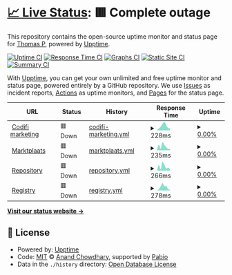 # [📈 Live Status](https://thomaspj10.github.io/codifi-uptime-monitor): <!--live status--> **🟥 Complete outage**

This repository contains the open-source uptime monitor and status page for [Thomas P](https://thomaspj10.github.io/codifi-uptime-monitor), powered by [Upptime](https://github.com/upptime/upptime).

[![Uptime CI](https://github.com/thomaspj10/codifi-uptime-monitor/workflows/Uptime%20CI/badge.svg)](https://github.com/thomaspj10/codifi-uptime-monitor/actions?query=workflow%3A%22Uptime+CI%22)
[![Response Time CI](https://github.com/thomaspj10/codifi-uptime-monitor/workflows/Response%20Time%20CI/badge.svg)](https://github.com/thomaspj10/codifi-uptime-monitor/actions?query=workflow%3A%22Response+Time+CI%22)
[![Graphs CI](https://github.com/thomaspj10/codifi-uptime-monitor/workflows/Graphs%20CI/badge.svg)](https://github.com/thomaspj10/codifi-uptime-monitor/actions?query=workflow%3A%22Graphs+CI%22)
[![Static Site CI](https://github.com/thomaspj10/codifi-uptime-monitor/workflows/Static%20Site%20CI/badge.svg)](https://github.com/thomaspj10/codifi-uptime-monitor/actions?query=workflow%3A%22Static+Site+CI%22)
[![Summary CI](https://github.com/thomaspj10/codifi-uptime-monitor/workflows/Summary%20CI/badge.svg)](https://github.com/thomaspj10/codifi-uptime-monitor/actions?query=workflow%3A%22Summary+CI%22)

With [Upptime](https://upptime.js.org), you can get your own unlimited and free uptime monitor and status page, powered entirely by a GitHub repository. We use [Issues](https://github.com/thomaspj10/codifi-uptime-monitor/issues) as incident reports, [Actions](https://github.com/thomaspj10/codifi-uptime-monitor/actions) as uptime monitors, and [Pages](https://thomaspj10.github.io/codifi-uptime-monitor) for the status page.

<!--start: status pages-->
<!-- This summary is generated by Upptime (https://github.com/upptime/upptime) -->
<!-- Do not edit this manually, your changes will be overwritten -->
<!-- prettier-ignore -->
| URL | Status | History | Response Time | Uptime |
| --- | ------ | ------- | ------------- | ------ |
| <img alt="" src="https://icons.duckduckgo.com/ip3/codifi.nl.ico" height="13"> [Codifi marketing](https://codifi.nl) | 🟥 Down | [codifi-marketing.yml](https://github.com/thomaspj10/codifi-uptime-monitor/commits/HEAD/history/codifi-marketing.yml) | <details><summary><img alt="Response time graph" src="./graphs/codifi-marketing/response-time-week.png" height="20"> 228ms</summary><br><a href="https://thomaspj10.github.io/codifi-uptime-monitor/history/codifi-marketing"><img alt="Response time 201" src="https://img.shields.io/endpoint?url=https%3A%2F%2Fraw.githubusercontent.com%2Fthomaspj10%2Fcodifi-uptime-monitor%2FHEAD%2Fapi%2Fcodifi-marketing%2Fresponse-time.json"></a><br><a href="https://thomaspj10.github.io/codifi-uptime-monitor/history/codifi-marketing"><img alt="24-hour response time 640" src="https://img.shields.io/endpoint?url=https%3A%2F%2Fraw.githubusercontent.com%2Fthomaspj10%2Fcodifi-uptime-monitor%2FHEAD%2Fapi%2Fcodifi-marketing%2Fresponse-time-day.json"></a><br><a href="https://thomaspj10.github.io/codifi-uptime-monitor/history/codifi-marketing"><img alt="7-day response time 228" src="https://img.shields.io/endpoint?url=https%3A%2F%2Fraw.githubusercontent.com%2Fthomaspj10%2Fcodifi-uptime-monitor%2FHEAD%2Fapi%2Fcodifi-marketing%2Fresponse-time-week.json"></a><br><a href="https://thomaspj10.github.io/codifi-uptime-monitor/history/codifi-marketing"><img alt="30-day response time 167" src="https://img.shields.io/endpoint?url=https%3A%2F%2Fraw.githubusercontent.com%2Fthomaspj10%2Fcodifi-uptime-monitor%2FHEAD%2Fapi%2Fcodifi-marketing%2Fresponse-time-month.json"></a><br><a href="https://thomaspj10.github.io/codifi-uptime-monitor/history/codifi-marketing"><img alt="1-year response time 201" src="https://img.shields.io/endpoint?url=https%3A%2F%2Fraw.githubusercontent.com%2Fthomaspj10%2Fcodifi-uptime-monitor%2FHEAD%2Fapi%2Fcodifi-marketing%2Fresponse-time-year.json"></a></details> | <details><summary><a href="https://thomaspj10.github.io/codifi-uptime-monitor/history/codifi-marketing">0.00%</a></summary><a href="https://thomaspj10.github.io/codifi-uptime-monitor/history/codifi-marketing"><img alt="All-time uptime 45.00%" src="https://img.shields.io/endpoint?url=https%3A%2F%2Fraw.githubusercontent.com%2Fthomaspj10%2Fcodifi-uptime-monitor%2FHEAD%2Fapi%2Fcodifi-marketing%2Fuptime.json"></a><br><a href="https://thomaspj10.github.io/codifi-uptime-monitor/history/codifi-marketing"><img alt="24-hour uptime 0.00%" src="https://img.shields.io/endpoint?url=https%3A%2F%2Fraw.githubusercontent.com%2Fthomaspj10%2Fcodifi-uptime-monitor%2FHEAD%2Fapi%2Fcodifi-marketing%2Fuptime-day.json"></a><br><a href="https://thomaspj10.github.io/codifi-uptime-monitor/history/codifi-marketing"><img alt="7-day uptime 0.00%" src="https://img.shields.io/endpoint?url=https%3A%2F%2Fraw.githubusercontent.com%2Fthomaspj10%2Fcodifi-uptime-monitor%2FHEAD%2Fapi%2Fcodifi-marketing%2Fuptime-week.json"></a><br><a href="https://thomaspj10.github.io/codifi-uptime-monitor/history/codifi-marketing"><img alt="30-day uptime 36.69%" src="https://img.shields.io/endpoint?url=https%3A%2F%2Fraw.githubusercontent.com%2Fthomaspj10%2Fcodifi-uptime-monitor%2FHEAD%2Fapi%2Fcodifi-marketing%2Fuptime-month.json"></a><br><a href="https://thomaspj10.github.io/codifi-uptime-monitor/history/codifi-marketing"><img alt="1-year uptime 45.00%" src="https://img.shields.io/endpoint?url=https%3A%2F%2Fraw.githubusercontent.com%2Fthomaspj10%2Fcodifi-uptime-monitor%2FHEAD%2Fapi%2Fcodifi-marketing%2Fuptime-year.json"></a></details>
| <img alt="" src="https://icons.duckduckgo.com/ip3/marktplaats.codifi.nl.ico" height="13"> [Marktplaats](https://marktplaats.codifi.nl) | 🟥 Down | [marktplaats.yml](https://github.com/thomaspj10/codifi-uptime-monitor/commits/HEAD/history/marktplaats.yml) | <details><summary><img alt="Response time graph" src="./graphs/marktplaats/response-time-week.png" height="20"> 235ms</summary><br><a href="https://thomaspj10.github.io/codifi-uptime-monitor/history/marktplaats"><img alt="Response time 335" src="https://img.shields.io/endpoint?url=https%3A%2F%2Fraw.githubusercontent.com%2Fthomaspj10%2Fcodifi-uptime-monitor%2FHEAD%2Fapi%2Fmarktplaats%2Fresponse-time.json"></a><br><a href="https://thomaspj10.github.io/codifi-uptime-monitor/history/marktplaats"><img alt="24-hour response time 483" src="https://img.shields.io/endpoint?url=https%3A%2F%2Fraw.githubusercontent.com%2Fthomaspj10%2Fcodifi-uptime-monitor%2FHEAD%2Fapi%2Fmarktplaats%2Fresponse-time-day.json"></a><br><a href="https://thomaspj10.github.io/codifi-uptime-monitor/history/marktplaats"><img alt="7-day response time 235" src="https://img.shields.io/endpoint?url=https%3A%2F%2Fraw.githubusercontent.com%2Fthomaspj10%2Fcodifi-uptime-monitor%2FHEAD%2Fapi%2Fmarktplaats%2Fresponse-time-week.json"></a><br><a href="https://thomaspj10.github.io/codifi-uptime-monitor/history/marktplaats"><img alt="30-day response time 144" src="https://img.shields.io/endpoint?url=https%3A%2F%2Fraw.githubusercontent.com%2Fthomaspj10%2Fcodifi-uptime-monitor%2FHEAD%2Fapi%2Fmarktplaats%2Fresponse-time-month.json"></a><br><a href="https://thomaspj10.github.io/codifi-uptime-monitor/history/marktplaats"><img alt="1-year response time 335" src="https://img.shields.io/endpoint?url=https%3A%2F%2Fraw.githubusercontent.com%2Fthomaspj10%2Fcodifi-uptime-monitor%2FHEAD%2Fapi%2Fmarktplaats%2Fresponse-time-year.json"></a></details> | <details><summary><a href="https://thomaspj10.github.io/codifi-uptime-monitor/history/marktplaats">0.00%</a></summary><a href="https://thomaspj10.github.io/codifi-uptime-monitor/history/marktplaats"><img alt="All-time uptime 13.11%" src="https://img.shields.io/endpoint?url=https%3A%2F%2Fraw.githubusercontent.com%2Fthomaspj10%2Fcodifi-uptime-monitor%2FHEAD%2Fapi%2Fmarktplaats%2Fuptime.json"></a><br><a href="https://thomaspj10.github.io/codifi-uptime-monitor/history/marktplaats"><img alt="24-hour uptime 0.00%" src="https://img.shields.io/endpoint?url=https%3A%2F%2Fraw.githubusercontent.com%2Fthomaspj10%2Fcodifi-uptime-monitor%2FHEAD%2Fapi%2Fmarktplaats%2Fuptime-day.json"></a><br><a href="https://thomaspj10.github.io/codifi-uptime-monitor/history/marktplaats"><img alt="7-day uptime 0.00%" src="https://img.shields.io/endpoint?url=https%3A%2F%2Fraw.githubusercontent.com%2Fthomaspj10%2Fcodifi-uptime-monitor%2FHEAD%2Fapi%2Fmarktplaats%2Fuptime-week.json"></a><br><a href="https://thomaspj10.github.io/codifi-uptime-monitor/history/marktplaats"><img alt="30-day uptime 0.00%" src="https://img.shields.io/endpoint?url=https%3A%2F%2Fraw.githubusercontent.com%2Fthomaspj10%2Fcodifi-uptime-monitor%2FHEAD%2Fapi%2Fmarktplaats%2Fuptime-month.json"></a><br><a href="https://thomaspj10.github.io/codifi-uptime-monitor/history/marktplaats"><img alt="1-year uptime 13.11%" src="https://img.shields.io/endpoint?url=https%3A%2F%2Fraw.githubusercontent.com%2Fthomaspj10%2Fcodifi-uptime-monitor%2FHEAD%2Fapi%2Fmarktplaats%2Fuptime-year.json"></a></details>
| <img alt="" src="https://icons.duckduckgo.com/ip3/repository.codifi.nl.ico" height="13"> [Repository](https://repository.codifi.nl) | 🟥 Down | [repository.yml](https://github.com/thomaspj10/codifi-uptime-monitor/commits/HEAD/history/repository.yml) | <details><summary><img alt="Response time graph" src="./graphs/repository/response-time-week.png" height="20"> 266ms</summary><br><a href="https://thomaspj10.github.io/codifi-uptime-monitor/history/repository"><img alt="Response time 247" src="https://img.shields.io/endpoint?url=https%3A%2F%2Fraw.githubusercontent.com%2Fthomaspj10%2Fcodifi-uptime-monitor%2FHEAD%2Fapi%2Frepository%2Fresponse-time.json"></a><br><a href="https://thomaspj10.github.io/codifi-uptime-monitor/history/repository"><img alt="24-hour response time 640" src="https://img.shields.io/endpoint?url=https%3A%2F%2Fraw.githubusercontent.com%2Fthomaspj10%2Fcodifi-uptime-monitor%2FHEAD%2Fapi%2Frepository%2Fresponse-time-day.json"></a><br><a href="https://thomaspj10.github.io/codifi-uptime-monitor/history/repository"><img alt="7-day response time 266" src="https://img.shields.io/endpoint?url=https%3A%2F%2Fraw.githubusercontent.com%2Fthomaspj10%2Fcodifi-uptime-monitor%2FHEAD%2Fapi%2Frepository%2Fresponse-time-week.json"></a><br><a href="https://thomaspj10.github.io/codifi-uptime-monitor/history/repository"><img alt="30-day response time 138" src="https://img.shields.io/endpoint?url=https%3A%2F%2Fraw.githubusercontent.com%2Fthomaspj10%2Fcodifi-uptime-monitor%2FHEAD%2Fapi%2Frepository%2Fresponse-time-month.json"></a><br><a href="https://thomaspj10.github.io/codifi-uptime-monitor/history/repository"><img alt="1-year response time 247" src="https://img.shields.io/endpoint?url=https%3A%2F%2Fraw.githubusercontent.com%2Fthomaspj10%2Fcodifi-uptime-monitor%2FHEAD%2Fapi%2Frepository%2Fresponse-time-year.json"></a></details> | <details><summary><a href="https://thomaspj10.github.io/codifi-uptime-monitor/history/repository">0.00%</a></summary><a href="https://thomaspj10.github.io/codifi-uptime-monitor/history/repository"><img alt="All-time uptime 13.11%" src="https://img.shields.io/endpoint?url=https%3A%2F%2Fraw.githubusercontent.com%2Fthomaspj10%2Fcodifi-uptime-monitor%2FHEAD%2Fapi%2Frepository%2Fuptime.json"></a><br><a href="https://thomaspj10.github.io/codifi-uptime-monitor/history/repository"><img alt="24-hour uptime 0.00%" src="https://img.shields.io/endpoint?url=https%3A%2F%2Fraw.githubusercontent.com%2Fthomaspj10%2Fcodifi-uptime-monitor%2FHEAD%2Fapi%2Frepository%2Fuptime-day.json"></a><br><a href="https://thomaspj10.github.io/codifi-uptime-monitor/history/repository"><img alt="7-day uptime 0.00%" src="https://img.shields.io/endpoint?url=https%3A%2F%2Fraw.githubusercontent.com%2Fthomaspj10%2Fcodifi-uptime-monitor%2FHEAD%2Fapi%2Frepository%2Fuptime-week.json"></a><br><a href="https://thomaspj10.github.io/codifi-uptime-monitor/history/repository"><img alt="30-day uptime 0.00%" src="https://img.shields.io/endpoint?url=https%3A%2F%2Fraw.githubusercontent.com%2Fthomaspj10%2Fcodifi-uptime-monitor%2FHEAD%2Fapi%2Frepository%2Fuptime-month.json"></a><br><a href="https://thomaspj10.github.io/codifi-uptime-monitor/history/repository"><img alt="1-year uptime 13.11%" src="https://img.shields.io/endpoint?url=https%3A%2F%2Fraw.githubusercontent.com%2Fthomaspj10%2Fcodifi-uptime-monitor%2FHEAD%2Fapi%2Frepository%2Fuptime-year.json"></a></details>
| <img alt="" src="https://icons.duckduckgo.com/ip3/registry.codifi.nl.ico" height="13"> [Registry](https://registry.codifi.nl) | 🟥 Down | [registry.yml](https://github.com/thomaspj10/codifi-uptime-monitor/commits/HEAD/history/registry.yml) | <details><summary><img alt="Response time graph" src="./graphs/registry/response-time-week.png" height="20"> 278ms</summary><br><a href="https://thomaspj10.github.io/codifi-uptime-monitor/history/registry"><img alt="Response time 257" src="https://img.shields.io/endpoint?url=https%3A%2F%2Fraw.githubusercontent.com%2Fthomaspj10%2Fcodifi-uptime-monitor%2FHEAD%2Fapi%2Fregistry%2Fresponse-time.json"></a><br><a href="https://thomaspj10.github.io/codifi-uptime-monitor/history/registry"><img alt="24-hour response time 447" src="https://img.shields.io/endpoint?url=https%3A%2F%2Fraw.githubusercontent.com%2Fthomaspj10%2Fcodifi-uptime-monitor%2FHEAD%2Fapi%2Fregistry%2Fresponse-time-day.json"></a><br><a href="https://thomaspj10.github.io/codifi-uptime-monitor/history/registry"><img alt="7-day response time 278" src="https://img.shields.io/endpoint?url=https%3A%2F%2Fraw.githubusercontent.com%2Fthomaspj10%2Fcodifi-uptime-monitor%2FHEAD%2Fapi%2Fregistry%2Fresponse-time-week.json"></a><br><a href="https://thomaspj10.github.io/codifi-uptime-monitor/history/registry"><img alt="30-day response time 135" src="https://img.shields.io/endpoint?url=https%3A%2F%2Fraw.githubusercontent.com%2Fthomaspj10%2Fcodifi-uptime-monitor%2FHEAD%2Fapi%2Fregistry%2Fresponse-time-month.json"></a><br><a href="https://thomaspj10.github.io/codifi-uptime-monitor/history/registry"><img alt="1-year response time 257" src="https://img.shields.io/endpoint?url=https%3A%2F%2Fraw.githubusercontent.com%2Fthomaspj10%2Fcodifi-uptime-monitor%2FHEAD%2Fapi%2Fregistry%2Fresponse-time-year.json"></a></details> | <details><summary><a href="https://thomaspj10.github.io/codifi-uptime-monitor/history/registry">0.00%</a></summary><a href="https://thomaspj10.github.io/codifi-uptime-monitor/history/registry"><img alt="All-time uptime 14.44%" src="https://img.shields.io/endpoint?url=https%3A%2F%2Fraw.githubusercontent.com%2Fthomaspj10%2Fcodifi-uptime-monitor%2FHEAD%2Fapi%2Fregistry%2Fuptime.json"></a><br><a href="https://thomaspj10.github.io/codifi-uptime-monitor/history/registry"><img alt="24-hour uptime 0.00%" src="https://img.shields.io/endpoint?url=https%3A%2F%2Fraw.githubusercontent.com%2Fthomaspj10%2Fcodifi-uptime-monitor%2FHEAD%2Fapi%2Fregistry%2Fuptime-day.json"></a><br><a href="https://thomaspj10.github.io/codifi-uptime-monitor/history/registry"><img alt="7-day uptime 0.00%" src="https://img.shields.io/endpoint?url=https%3A%2F%2Fraw.githubusercontent.com%2Fthomaspj10%2Fcodifi-uptime-monitor%2FHEAD%2Fapi%2Fregistry%2Fuptime-week.json"></a><br><a href="https://thomaspj10.github.io/codifi-uptime-monitor/history/registry"><img alt="30-day uptime 0.00%" src="https://img.shields.io/endpoint?url=https%3A%2F%2Fraw.githubusercontent.com%2Fthomaspj10%2Fcodifi-uptime-monitor%2FHEAD%2Fapi%2Fregistry%2Fuptime-month.json"></a><br><a href="https://thomaspj10.github.io/codifi-uptime-monitor/history/registry"><img alt="1-year uptime 14.44%" src="https://img.shields.io/endpoint?url=https%3A%2F%2Fraw.githubusercontent.com%2Fthomaspj10%2Fcodifi-uptime-monitor%2FHEAD%2Fapi%2Fregistry%2Fuptime-year.json"></a></details>

<!--end: status pages-->

[**Visit our status website →**](https://thomaspj10.github.io/codifi-uptime-monitor)

## 📄 License

- Powered by: [Upptime](https://github.com/upptime/upptime)
- Code: [MIT](./LICENSE) © [Anand Chowdhary](https://anandchowdhary.com), supported by [Pabio](https://pabio.com)
- Data in the `./history` directory: [Open Database License](https://opendatacommons.org/licenses/odbl/1-0/)
